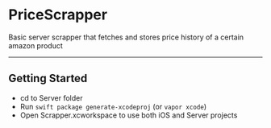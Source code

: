 # PriceScrapper
Basic server scrapper that fetches and stores price history of a certain amazon product

***
## Getting Started ##
* cd to Server folder
* Run `swift package generate-xcodeproj` (or `vapor xcode`)
* Open Scrapper.xcworkspace to use both iOS and Server projects
